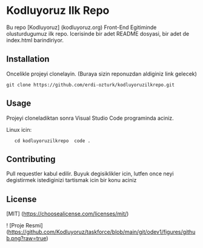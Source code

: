 # Kodluyoruz Ilk Repo
Bu repo [Kodluyoruz] (kodluyoruz.org) Front-End Egitiminde olusturdugumuz ilk repo. Icerisinde bir adet README dosyasi, bir adet de index.html barindiriyor.

## Installation

Oncelikle projeyi clonelayin. (Buraya sizin reponuzdan aldiginiz link gelecek)

```git clone https://github.com/erdi-ozturk/kodluyoruzilkrepo.git```

## Usage

Projeyi cloneladiktan sonra Visual Studio Code programinda aciniz.

Linux icin:


`    cd kodluyoruzilkrepo 
    code . `

## Contributing
Pull requestler kabul edilir. Buyuk degisiklikler icin, lutfen once neyi degistirmek istediginizi tartismak icin bir konu aciniz

## License

[MIT] (https://choosealicense.com/licenses/mit/)

! [Proje Resmi] (https://github.com/Kodluyoruz/taskforce/blob/main/git/odev1/figures/github.png?raw=true)